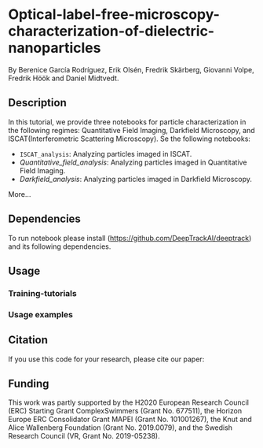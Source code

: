 # Optical-label-free-microscopy-characterization-of-dielectric-nanoparticles

By Berenice García Rodríguez, Erik Olsén, Fredrik Skärberg, Giovanni Volpe, Fredrik Höök and Daniel Midtvedt.



## Description

In this tutorial, we provide three notebooks for particle characterization in the following regimes: Quantitative Field Imaging, Darkfield Microscopy, and ISCAT(Interferometric Scattering Microscopy). Se the following notebooks:

* `ISCAT_analysis`: Analyzing particles imaged in ISCAT.
* *Quantitative_field_analysis*: Analyzing particles imaged in Quantitative Field Imaging. 
* *Darkfield_analysis*: Analyzing particles imaged in Darkfield Microscopy.

More...

## Dependencies
To run notebook please install (https://github.com/DeepTrackAI/deeptrack) and its following dependencies.

## Usage
### Training-tutorials


### Usage examples


## Citation
If you use this code for your research, please cite our paper:



## Funding
This work was partly supported by the H2020 European Research Council (ERC) Starting Grant ComplexSwimmers (Grant No. 677511), the Horizon Europe ERC Consolidator Grant MAPEI (Grant No. 101001267), the Knut and Alice Wallenberg Foundation (Grant No. 2019.0079), and the Swedish Research Council (VR, Grant No. 2019-05238).

